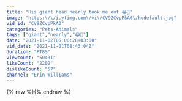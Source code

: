 ```yaml
---
title: "His giant head nearly took me out 😂🐴"
image: "https:\/\/i.ytimg.com\/vi\/CV9ZCvpPkA0\/hqdefault.jpg"
vid_id: "CV9ZCvpPkA0"
categories: "Pets-Animals"
tags: ["giant","nearly","😂🐴"]
date: "2021-11-02T05:00:28+03:00"
vid_date: "2021-11-01T08:43:04Z"
duration: "PT8S"
viewcount: "50431"
likeCount: "2202"
dislikeCount: "57"
channel: "Erin Williams"
---
```

{% raw %}{% endraw %}
